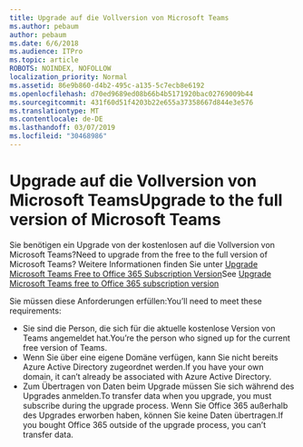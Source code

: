 ```yaml
---
title: Upgrade auf die Vollversion von Microsoft Teams
ms.author: pebaum
author: pebaum
ms.date: 6/6/2018
ms.audience: ITPro
ms.topic: article
ROBOTS: NOINDEX, NOFOLLOW
localization_priority: Normal
ms.assetid: 86e9b860-d4b2-495c-a135-5c7ecb8e6192
ms.openlocfilehash: d70ed9689ed08b66b4b5171920bac02769009b44
ms.sourcegitcommit: 431f60d51f4203b22e655a37358667d844e3e576
ms.translationtype: MT
ms.contentlocale: de-DE
ms.lasthandoff: 03/07/2019
ms.locfileid: "30468986"
---
```

# <a name="upgrade-to-the-full-version-of-microsoft-teams"></a><span data-ttu-id="081ab-102">Upgrade auf die Vollversion von Microsoft Teams</span><span class="sxs-lookup"><span data-stu-id="081ab-102">Upgrade to the full version of Microsoft Teams</span></span>

<span data-ttu-id="081ab-103">Sie benötigen ein Upgrade von der kostenlosen auf die Vollversion von Microsoft Teams?</span><span class="sxs-lookup"><span data-stu-id="081ab-103">Need to upgrade from the free to the full version of Microsoft Teams?</span></span> <span data-ttu-id="081ab-104">Weitere Informationen finden Sie unter [Upgrade Microsoft Teams Free to Office 365 Subscription Version](https://docs.microsoft.com/en-us/microsoftteams/upgrade-freemium)</span><span class="sxs-lookup"><span data-stu-id="081ab-104">See [Upgrade Microsoft Teams free to Office 365 subscription version](https://docs.microsoft.com/en-us/microsoftteams/upgrade-freemium)</span></span>

<span data-ttu-id="081ab-105">Sie müssen diese Anforderungen erfüllen:</span><span class="sxs-lookup"><span data-stu-id="081ab-105">You’ll need to meet these requirements:</span></span>
- <span data-ttu-id="081ab-106">Sie sind die Person, die sich für die aktuelle ﻿kostenlose Version von Teams angemeldet hat.</span><span class="sxs-lookup"><span data-stu-id="081ab-106">You’re the person who signed up for the current free version of Teams.</span></span>
- <span data-ttu-id="081ab-107">Wenn Sie über eine eigene Domäne verfügen, kann Sie nicht bereits Azure Active Directory zugeordnet werden.</span><span class="sxs-lookup"><span data-stu-id="081ab-107">If you have your own domain, it can’t already be associated with Azure Active Directory.</span></span>
- <span data-ttu-id="081ab-108">Zum Übertragen von Daten beim Upgrade müssen Sie sich während des Upgrades anmelden.</span><span class="sxs-lookup"><span data-stu-id="081ab-108">To transfer data when you upgrade, you must subscribe during the upgrade process.</span></span> <span data-ttu-id="081ab-109">Wenn Sie Office 365 außerhalb des Upgrades erworben haben, können Sie keine Daten übertragen.</span><span class="sxs-lookup"><span data-stu-id="081ab-109">If you bought Office 365 outside of the upgrade process, you can’t transfer data.</span></span>


